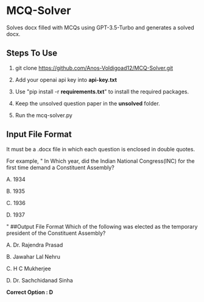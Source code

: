 # MCQ-Solver
Solves docx filled with MCQs using GPT-3.5-Turbo and generates a solved docx.
## Steps To Use
1. git clone https://github.com/Anos-Voldigoad12/MCQ-Solver.git

2. Add your openai api key into **api-key.txt**

3. Use "pip install -r **requirements.txt**" to install the required packages.

4. Keep the unsolved question paper in the **unsolved** folder.

5. Run the mcq-solver.py
## Input File Format
It must be a .docx file in which each question is enclosed in double quotes.

For example,
"
In Which year, did the Indian National Congress(INC) for the first time demand a Constituent Assembly?

A. 1934

B. 1935

C. 1936

D. 1937

"
##Output File Format
Which of the following was elected as the temporary president of the Constituent Assembly?

A. Dr. Rajendra Prasad

B. Jawahar Lal Nehru

C. H C Mukherjee

D. Dr. Sachchidanad Sinha

**Correct Option : D**

